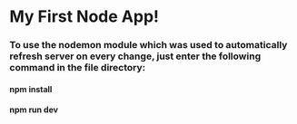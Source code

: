 # My First Node App!

### To use the nodemon module which was used to automatically refresh server on every change, just enter the following command in the file directory:

#### npm install
#### npm run dev